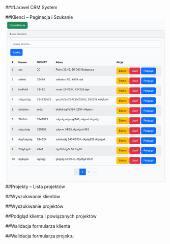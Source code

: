 ###Laravel CRM System

##Klienci – Paginacja i Szukanie
![Klienci](2n122z\screenshots\klienci_paginacja_szukaj.png?raw=true "Klienci – Paginacja i Szukanie")
##Projekty – Lista projektów

##Wyszukiwanie klientów

##Wyszukiwanie projektów

##Podgląd klienta i powiązanych projektów

##Walidacja formularza klienta

##Walidacja formularza projektu
